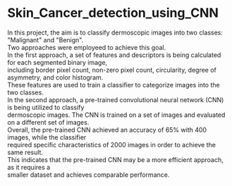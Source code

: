 # Skin_Cancer_detection_using_CNN
In this project, the aim is to classify dermoscopic images into two classes: "Malignant" and "Benign". <br> 
Two approaches were employeed to achieve this goal. <br> 
In the first approach, a set of features and descriptors is being calculated for each segmented binary image, <br>
including border pixel count, non-zero pixel count, circularity, degree of asymmetry, and color histogram. <br>
These features are used to train a classifier to categorize images into the two classes. <br>
In the second approach, a pre-trained convolutional neural network (CNN) is being utilized to classify <br>
dermoscopic images. The CNN is trained on a set of images and evaluated on a different set of images. <br>
Overall, the pre-trained CNN achieved an accuracy of 65% with 400 images, while the classifier <br>
required specific characteristics of 2000 images in order to achieve the same result. <br>
This indicates that the pre-trained CNN may be a more efficient approach, as it requires a <br>
smaller dataset and achieves comparable performance.

